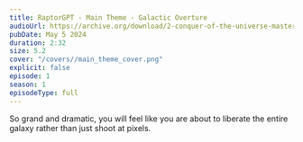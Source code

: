 ```yaml
---
title: RaptorGPT - Main Theme - Galactic Overture
audioUrl: https://archive.org/download/2-conquer-of-the-universe-mastered/2_Conquer_of_the_Universe_mastered.mp3
pubDate: May 5 2024
duration: 2:32
size: 5.2
cover: "/covers//main_theme_cover.png"
explicit: false
episode: 1
season: 1
episodeType: full
---
```

So grand and dramatic, you will feel like you are about to liberate the entire galaxy rather than just shoot at pixels.